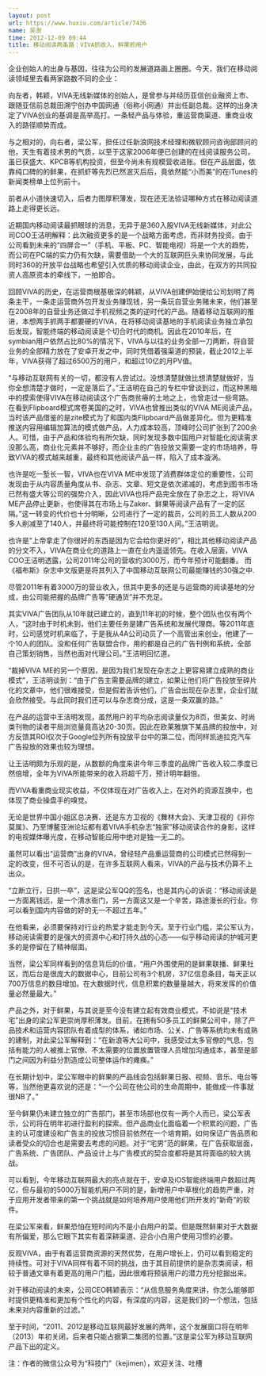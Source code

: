 ```yaml
---
layout: post
url: https://www.huxiu.com/article/7436
name: 吴澍
time: 2012-12-09 09:44
title: 移动阅读两条路：VIVA抓收入，鲜果抓用户
---
```

企业创始人的出身与基因，往往为公司的发展道路画上圈圈。今天，我们在移动阅读领域里去看两家路数不同的企业：

向左者，韩颖，VIVA无线新媒体的创始人，是曾参与并经历亚信创业融资上市、跟随亚信前总裁田溯宁创办中国网通（俗称小网通）并出任副总裁。这样的出身决定了VIVA创业的基调是高举高打。一条轻产品与体验，重运营商渠道、重商业收入的路径顺势而成。

与之相对的，向右者，梁公军，担任过任新浪网技术经理和微软顾问咨询部顾问的他，天生有着技术男的气质，以至于这家2006年便已创建的在线阅读服务公司，虽已获盛大、KPCB等机构投资，但至今尚未有规模营收进账。但在产品层面，依靠纯口碑的的鲜果，在抓虾等先烈已然泯灭后后，竟依然能“小而美”的在iTunes的新闻类榜单上位列前十。

前者从小道快速切入，后者力图厚积薄发，现在还无法验证哪种方式在移动阅读道路上走得更长远。

近期国内移动阅读最抓眼球的消息，无异于是360入股VIVA无线新媒体，对此公司COO王洁明解释：此次融资更多的是一个战略方面考虑，而非财务投资。由于公司看到未来的“四屏合一”（手机、平板、PC、智能电视）将是一个大的趋势，而公司在PC端的实力仍有欠缺，需要借助一个大的互联网巨头来协同发展，与此同时360的开放平台战略也希望引入优质的移动阅读企业，由此，在双方的共同投资人高原资本的牵线下，一拍即合。

回顾VIVA的历史，在运营商根基极深的韩颖，从VIVA创建伊始便给公司划明了两条主干，一条走运营商外包开发业务赚现钱，另一条玩自营业务赌未来，他们甚至在2008年的自营业务还做过手机视频之类的逆时代的产品。随着移动互联网的推进，本想两手抓两手都要硬的VIVA，在将移动阅读基地的手机阅读业务独立承包后发现，智能终端的移动阅读是个切合时代的商机。因此在2010年后，在symbian用户依然占比80%的情况下，VIVA与以往的业务全部一刀两断，将自营业务的全部精力放在了安卓开发之中，同时凭借着强渠道的预装，截止2012上半年，VIVA获得了超过6500万的用户，和超过10亿的月PV值。

“与移动互联网有关的一切，都没有人尝试过。没想清楚就做比想清楚就做好，当你全想清楚才做时，一定是落后了。”王洁明在自己的专栏中曾谈到过，而这种黑暗中的摸索使得VIVA在移动阅读这个广告商贫瘠的土地之上，也曾走过一些弯路。在看到Flipboard模式席卷美国的之时，VIVA也曾推出类似的VIVA ME阅读产品，当时该产品借鉴的是zite模式为了和国内类Flipboard产品做差异化。但为更精准推送内容用编辑加算法的模式做产品，人力成本较高，顶峰时公司扩张到了200余人。可惜，由于产品和体验均有所欠缺，同时发现多数中国用户对智能化阅读需求没那么高，商业化元素并不够好，而企业主的广告投放又需要一定的市场培养，导致VIVA的模式越来越重，最终和其他阅读产品一样，陷入了成本漩涡。

也许是吃一堑长一智，VIVA也在VIVA ME中发现了消费群体定位的重要性，公司发现由于从内容质量角度从书、杂志、文章、短文是依次递减的，考虑到图书市场已然有盛大等公司的强势介入，因此VIVA也将产品完全放在了杂志之上，将VIVA ME产品停止更新，也使得其在市场上与Zaker、鲜果等阅读产品有了一定的区隔。”这一转变的代价也十分明晰，公司进行了一定的裁员，公司的员工人数从200多人削减至了140人，并最终将可能控制在120至130人间。”王洁明说。

也许是“上帝拿走了你很好的东西是因为它会给你更好的”，相比其他移动阅读产品的分文不入，VIVA在商业化的道路上一直在业内遥遥领先。在收入层面，VIVA COO王洁明透露，公司2011年公司的营收约3000万，而今年预计可能翻番。 而《福布斯》杂志中文版更是将其列入了中国移动互联网公司最能赚钱的30强之中.

尽管2011年有着3000万的营业收入，但其中更多的还是与运营商的阅读基地的分成，由公司能把握的品牌广告等“硬通货”并不充足。

其实VIVA广告团队从10年就已建立的，直到11年初的时候，整个团队也仅有两个人，“这时由于时机未到，他们主要任务是建广告系统和发展代理商。等2011年底时，公司感觉时机来临了，于是我从4A公司动员了一个高管出来创业，他建了一个10人的团队。没和任何广告联盟合作，用的都是自己的广告刊例和系统，全部自己策划销售，当然也面对代理公司。”王洁明回忆道。

“裁掉VIVA ME的另一个原因，是因为我们发现在杂志之上更容易建立成熟的商业模式”，王洁明谈到：“由于广告主需要品牌的建立，如果让他们将广告投放至碎片化的文章中，他们很难接受，但是假若告诉他们，广告会出现在杂志里，企业们就会欣然接受。与此同时我们还可以与杂志商分成，这是一条双赢的路。”

在产品的运营中王洁明发现，虽然用户的平均杂志阅读量仅为8页，但美女、时尚类刊物的读者平局浏览量竟高达20-30页。因此在欧莱雅旗下某品牌的投放中，对方反馈其ROI仅次于Google位列所有投放平台中的第二位，而同样凯迪拉克汽车广告投放的效果也较为理想。

让王洁明颇为乐观的是，从数额的角度来讲今年三季度的品牌广告收入较二季度已然倍增，全年为VIVA所能带来的收入将超千万，预计明年翻倍。

而VIVA看重商业现实收益，不仅体现在对广告收入上，在对外的资源互换中，也体现了商业操盘手的嗅觉。

无论是世界中国小姐区总决赛、还是东方卫视的《舞林大会》、天津卫视的《非你莫属》、乃至博鳌亚洲论坛都有着VIVA手机杂志“独家”移动阅读合作的身影，这样的电视媒体曝光度，在移动智能应用中绝对是独一无二的。

虽然可以看出“运营商”出身的VIVA，曾经轻产品重运营商的公司模式已然得到一定的改变，但不可否认的是，在许多互联网人看来，VIVA的产品与技术仍算不上出众。

“立断立行，日拱一卒”，这是梁公军QQ的签名，也是其内心的诉说：“移动阅读是一方面离钱远，是一个清水衙门，另一方面这又是一个辛苦，路途漫长的行业。你可以看到国内内容做的好的无一不超过五年。”

在他看来，必须要保持对行业的热爱才能走到今天。至于行业门槛，梁公军认为，移动阅读需要的是强大的资源中心和打持久战的心态——似乎移动阅读的护城河更多的是停留在了精神层面。

当然，梁公军同样看到的信息背后的价值，“用户外围使用的是鲜果联播、鲜果社区，而后台是很庞大的数据中心，目前公司有3个机房，37亿信息条目，每天正以700万信息的数目增加。在大数据时代，信息积累的数量量越大，将来发挥的价值量必然量最大。”

产品之外，对于鲜果，与其说是至今没有建立起有效商业模式，不如说是“技术宅”出身的梁公军更崇尚厚积薄发。目前，在拥有50多员工的鲜果公司中，除了产品技术和运营内容团队有着成型的体系，诸如市场、公关、广告等系统均未有成熟的建制，对此梁公军解释到：“在新浪等大公司中，我感受过太多官僚的气息，包括有能力的人被推上官僚、不太需要的位置放置管理人员增加沟通成本，甚至是部门之间因为利益分割造成公司整体运作的瘫痪。”

在长期计划中，梁公军眼中的鲜果的产品线会包括鲜果日报、视频、音乐、电台等等，当然他更喜欢说的还是：“一个公司在他公司的生命周期中，能做成一件事就很NB了。”

至今鲜果仍未建立独立的广告部门，甚至市场部也仅有一两个人而已，梁公军表示，公司将在明年初进行盈利的探索。但产品商业化面临着一个积累的问题，广告主的认可度建设和广告主的投放习惯目前依然在一个培育期，如何保证广告品质和读者受众的切合也是需要去考虑的问题。对于“宅男”范的鲜果，在广告获取层面，广告系统、广告团队、产品设计上与广告模式的契合度都将是其将面临的较大挑战。

可以看到，今年移动互联网最大的亮点就在于，安卓及iOS智能终端用户数超过两亿，但与最初的5000万智能机用户不同的是，新增用户中草根化的趋势严重，对于应用开发者带来的第一个挑战就是如何培养用户使用他们所开发的“新奇”的软件。

在梁公军来看，鲜果恐怕在短时间内不是小白用户的菜。但是既然鲜果对于大数据有所偏爱，那么它眼下其实有着深耕渠道、迎合小白用户使用习惯的必要。

反观VIVA，由于有着运营商资源的天然优势，在用户增长上，仍可以看到稳定的持续性。可对于VIVA同样有着不同的挑战，由于其目前提供的是杂志类阅读，相较于普通文章有着更高的用户门槛，因此很难将预装用户的潜力充分挖掘出来。

对于移动阅读的未来，公司CEO韩颖表示：“从信息服务角度来讲，你怎么能够即时提供更精准和更加有个性化的内容，有深度的内容，这是我们的一个想法，包括未来对内容重新的过滤。”

至于时间，“2011、2012是移动互联网最好发展的两年，这个发展窗口将在明年（2013）年初关闭，后来者只能占据第二集团的位置。”这是梁公军为移动互联网产品下出的定义。

注：作者的微信公众号为“科技门”（kejimen），欢迎关注、吐槽

